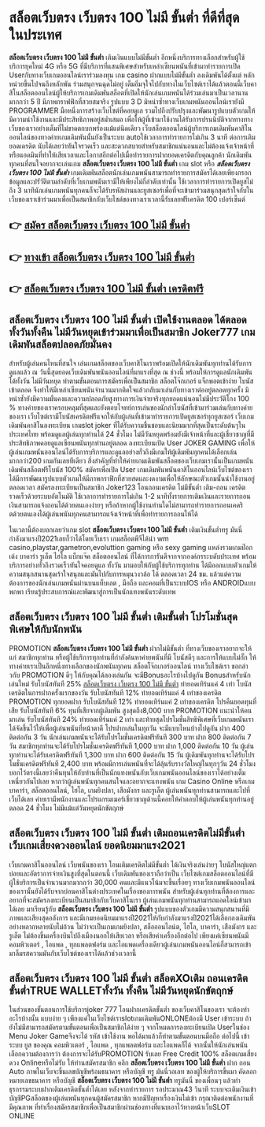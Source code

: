 # สล็อตเว็บตรง เว็บตรง 100 ไม่มี ขั้นต่ำ  ที่ดีที่สุด ในประเทศ

**สล็อตเว็บตรง เว็บตรง 100 ไม่มี ขั้นต่ำ** เติมเงินแบบไม่มีขั้นต่ำ  อีกหนึ่งบริการทางเลือกสำหรับผู้ใช้บริการยุคใหม่ 4G หรือ 5G ที่มีบริการที่แสนพิเศษสำหรับเหล่าเซียนพนันที่เข้ามาทำรายการเปิด Userกับทางเว็บเกมออนไลน์เราร่วมลงทุน เกม casino  ฝากแบบไม่มีขั้นต่ำ ลงเดิมพันได้ตั้งแต่ หลักหน่วยขึ้นไปจนถึงหลักพัน ร่วมสนุกจนฉุดไม่อยู่ เต็มอิ่มจุใจไปกับทางในเว็บไซต์เราได้แล้วตอนนี้เว็บคาสิโนสล็อตออนไลน์ผู้ให้บริการเกมเดิมพันสล็อตที่เปิดให้นักเล่นเกมพนันได้ร่วมเล่นมาเป็นเวลานานมากกว่า 5 ปี มีภาพกราฟฟิกที่สวยสมจริง รูปแบบ 3 D
มิหนำซ้ำทางเว็บเกมพนันออนไลน์เรายังมี  PROGRAMMER มือหนึ่งการสร้างเว็บไซต์ที่คอยดูเล  รวมไปถึงปรับปรุงและพัฒนารูปแบบตัวเกมให้มีความน่าใช้งานและมีประสิทธิภาพอยู่สม่ำเสมอ เพื่อให้ผู้ที่เข้ามาใช้งานได้รับการปรนนิบัติจากทางทางเว็บของเราอย่างเต็มที่ไม่ขาดตกบกพร่องแม้แต่นิดเดียว เว็บสล็อตออนไลน์ผู้บริการเกมเดิมพันคาสิโนออนไลน์ของทางค่ายเกมเดิมพันนั้นยังเป็นระบบ autoใช้เวลาการทำรายการไม่เกิน 3 นาที ต่อการเติมยอดเครดิต นับได้เลยว่าทันใจรวดเร็ว และสะดวกสบายสำหรับสมาชิกแน่นอนและไม่ต้องแจ้งเจ้าหน้าที่หรือแอดมินที่ทำให้เสียเวลาและโอกาสอีกต่อไปเมื่อทำรายการฝากยอดเครดิตกับคุณลูกค้า
นักเดิมพันทุกคนที่สนใจอยากจะเล่นเกม **สล็อตเว็บตรง เว็บตรง 100 ไม่มี ขั้นต่ำ** เกม slot  หรือ ***สล็อตเว็บตรง เว็บตรง 100 ไม่มี ขั้นต่ำ*** เกมเดิมพันสล็อตนักเล่นเกมพนันสามารถทำรายการสมัครได้เลยเพียงกรอกข้อมูลและปรัวัติตามลำดับที่เว็บเกมพนันเรามีให้เพียงไม่กี่ลำดับเท่านั้น ใช้เวลาการทำรายการเปิดยูสไม่ถึง 3 นาทีนักเล่นเกมพนันทุกคนก็จะได้รับรหัสผ่านและยูสเซอร์เพื่อที่จะเข้ามาร่วมสนุกสุดเร้าใจกับในเว็บของเราเข้าร่วมมาเพื่อเป็นสมาชิกกับเว็บไซต์ของทางเราเวลานี้รับเลยฟรีเครดิต 100 เปอร์เซ็นต์ 

## 👉 [สมัคร สล็อตเว็บตรง เว็บตรง 100 ไม่มี ขั้นต่ำ](https://archa888.com/)
## 👉 [ทางเข้า สล็อตเว็บตรง เว็บตรง 100 ไม่มี ขั้นต่ำ](https://archa888.com/)
## 👉 [สล็อตเว็บตรง เว็บตรง 100 ไม่มี ขั้นต่ำ เครดิตฟรี](https://archa888.com/)

## สล็อตเว็บตรง เว็บตรง 100 ไม่มี ขั้นต่ำ เปิดใช้งานตลอด ได้ตลอดทั้งวันทั้งคืน ไม่มีวันหยุดเข้าร่วมมาเพื่อเป็นสมาชิก Joker777 เกมเดิมพันสล็อตปลอดภัยมั่นคง

สำหรับผู้เล่นคนไหนที่สนใจ เล่นเกมสล็อตของเว็บคาสิโนเราพร้อมเปิดให้นักเดิมพันทุกท่านได้รับการดูแลแล้ว ณ วันนี้สุดยอดเว็บเดิมพันพนันออนไลน์ที่มาแรงที่สุด ณ ช่วงนี้ พร้อมให้การดูแลนักเดิมพันได้ทั้งวัน ไม่มีวันหยุด ทำตามขั้นตอนการสมัครเพื่อเป็นสมาชิก สล็อตโจ๊กเกอร์ แจ็กพอตเข้าง่าย โบนัสเข้าตลอด จึงทำให้มีเหล่าเซียนพนันจำนวนมากติดใจแล้วกลับมาเล่นกับทางเราต่ออยู่ตลอดทุกครั้ง มิหนำซ้ำยังมีความมั่นคงและความปลอดภัยสูงทางการเงินจ่ายจริงทุกยอดแน่นอนไม่มีประวัติโกง 100 % ทางค่ายของเราครอบคลุมที่สุดและยังตอบโจทย์การเล่นของนักล่าโบนัสที่เข้ามาร่วมเล่นกับทางค่ายของเรา
เว็บไซต์เรามีโบนัสเครดิตฟรีแจกให้กับผู้เล่นที่เข้ามาทำรายการเปิดยูสเซอร์ทุกยูสเซอร์ เว็บเกมเดิมพันคาสิโนลงทะเบียน เกมslot joker ที่ได้รับความชื่นชอบและนิยมมากที่สุดเป็นระดับต้นๆในประเทศไทย พร้อมดูแลผู้เล่นทุกท่านได้ 24 ชั่วโมง ไม่มีวันหยุดพร้อมยังมีเจ้าหน้าที่และผู้เชี่ยวชาญที่มีประสิทธิภาพคอยดูแลเซียนพนันทุกท่านอยู่ตลอด ลงทะเบียนเปิด User JOKER GAMING เพื่อให้ผู้เล่นเกมพนันออนไลน์ได้รับการบริการและดูแลอย่างทั่วถึงมีเกมให้ผู้เดิมพันทุกคนได้เลือกเล่นมากกว่า200 เกมกันเลยทีเดียว
สิ่งสำคัญที่ทำให้ค่ายเกมเดิมพันสล็อตของเว็บเกมเรานั้นเป็นเกมพนันเดิมพันสล็อตฟรีโบนัส 100% สมัครเพื่อเปิด User  เกมเดิมพันพนันคาสิโนออนไลน์เว็บไซต์ของเราได้มีการพัฒนารูปแบบตัวเกมให้มีภาพกราฟิกที่สวยสดและงดงามเพื่อให้ลักษณะตัวเกมนั้นน่าใช้งานอยู่ตลอดเวลา สมัครลงทะเบียนเป็นสมาชิก Joker123 โอนถอนเครดิต ไม่มีขั้นต่ำ เติม-ถอน เครดิตรวดเร็วด้วยระบบอัตโนมัติ ใช้เวลาการทำรายการไม่เกิน 1-2 นาทีทั้งรายการเติมเงินและรายการถอนเงินสามารถแจ้งถอนได้ด้วยตนเองง่ายๆ หรือถ้าหากผู้ใช้งานท่านใดไม่สามารถทำรายการถอนเคดริตด้วยตนเองได้ผู้เล่นพนันทุกคนสามารถแจ้งเจ้าหน้าที่เพื่อทำรายการถอนให้ได้

ในเวลานี้ต้องบอกเลยว่าเกม slot  **สล็อตเว็บตรง เว็บตรง 100 ไม่มี ขั้นต่ำ** เติมเงินขั้นต่ำทรู มันนี่ กำลังมาแรงปี2021เลยก็ว่าได้โดยเว็บเรา เกมสล็อตพีจีได้นำ  wm casino,playstar,gametron,evoluttion gaming หรือ sexy gaming แหล่งรวมเกมป๊อกเด้ง บาคาร่า รูเล็ต ไฮโล แบ็กแจ๊ค สล็อตออนไลน์ ที่ได้การการันตีจากจากองค์กรระบดับประเทศ พร้อมบริการอย่างทั่วถึงรวดเร็วทันใจคอยดูแล ทั้งวัน มามอบให้กับผู้ใช้บริการทุกท่าน ได้มีออกแบบตัวเกมให้ความสนุกสนานสุดเร้าใจสนุกและมันไปกับการหมุนวงวล้อ ได้ ตลอดเวลา 24 ชม. แล้วแต่ความต้องการของนักเล่นเกมพนันผ่านบนแท็บเลต , มือถือ และคอมที่เป็นระบบIOS หรือ ANDROIDแบบพกพา เรียนรู้ประสบการณ์และพัฒนาสู่การเป็นนักแทงพนันระดับเทพ

## สล็อตเว็บตรง เว็บตรง 100 ไม่มี ขั้นต่ำ เติมขั้นต่ำ โปรโมชั่นสุดพิเศษให้กับนักพนัน

 PROMOTION  **สล็อตเว็บตรง เว็บตรง 100 ไม่มี ขั้นต่ำ** ฝากไม่มีขั้นต่ำ ที่ทางเว็บของเราอยากจะให้แก่  สมาชิกทุกท่าน หรือผู้ใช้บริการทุกท่านที่กำลังค้นหาค่ายพนันที่มี โบนัสดีๆ และการให้แบบไม่กั๊ก ให้ทางค่ายเราเป็นอีกหนึ่งทางเลือกของนักพนันทุกคน สล็อตโจ๊กเกอร์ออนไลน์ ทางเว็บไซต์เรา ขอกล่าวกับ PROMOTION ดีๆ ให้กับคุณได้ลองเล่นกัน จะมีBonusอะไรบ้างไปดูกัน
Bonusสำหรับนักเล่นใหม่ รับโบนัสทันที 25% [สล็อตเว็บตรง เว็บตรง 100 ไม่มี ขั้นต่ำ](https://archa888.com/) ทำยอดเทิร์นแค่ 4 เท่า
โบนัสเครดิตในการฝากครั้งแรกของวัน รับโบนัสทันที 12% ทำยอดเทิร์นแค่ 4 เท่าของเครดิต
 PROMOTION ทุกยอดฝาก รับโบนัสทันที 12% ทำยอดเทิร์นแค่ 2 เท่าของเครดิต
โปรคืนยอดทุนที่เสีย รับโบนัสทันที 6% ทุนที่เสียจากผู้เดิมพัน สูงสุดถึง8,000 บาท
 PROMOTION แนะนำให้คนมาเล่น รับโบนัสทันที 24% ทำยอดเทิร์นแค่ 2 เท่า
และท้ายสุดโปรโมชั่นสิทธิพิเศษที่เว็บเกมพนันเราได้จัดขึ้นไว้ให้เพื่อผู้เล่นพนันที่หน้าตาดี โปรฝากเล่นในทุกวัน จะมีแบบไหนบ้างไปดูกัน
ฝาก 400 ติดต่อกัน 3 วัน นักเล่นเกมพนันจะได้รับโปรโมชั่นเครดิตฟรีทันที 300 บาท
ฝาก 800 ติดต่อกัน 7 วัน สมาชิกทุกท่านจะได้รับโปรโมชั่นเครดิตฟรีทันที 1,000 บาท
ฝาก 1,000 ติดต่อกัน 10 วัน ผู้เล่นทุกท่านจะได้รับเครดิตฟรีทันที 1,300 บาท
ฝาก 600 ติดต่อกัน 15 วัน ผู้เดิมพันทุกท่านจะได้รับโปรโมชั่นเครดิตฟรีทันที 2,400 บาท
พร้อมมีการเล่นพนันที่จะได้ลุ้นรับรางวัลใหญ่ในทุกๆวัน 24 ชั่วโมง บอกไว้ตรงนี้เลยว่าคืนทุนให้กับท่านที่เป็นนักแทงพนันกับเว็บเกมพนันออนไลน์ของเราได้อย่างเต็มเหนี่ยวกันไปเลย หากว่าผู้เล่นพนันทุกคนสนใจและอยากจะแทงพนัน เกม  Casino Online หรือเกมบาคาร่า, สล็อตออนไลน์, ไฮโล, เกมยิงปลา, เสือมังกร และรูเล็ต ผู้เล่นพนันทุกท่านสามารถแตะไปที่เว็บได้เลย ค่ายเรามีพนักงานและโปรแกรมเมอร์เชี่ยวชาญด้านนี้คอยให้คำตอบให้ผู้เล่นพนันทุกท่านอยู่ ตลอด 24 ชั่วโมง ไม่มีแม้แต่วันหยุดนักขัตฤกษ์

## สล็อตเว็บตรง เว็บตรง 100 ไม่มี ขั้นต่ำ เติมถอนเครดิตไม่มีขั้นต่ำ  เว็บเกมเสี่ยงดวงออนไลน์ ยอดนิยมมาแรง2021

เว็บเกมคาสิโนออนไลน์ เว็บพนันของเรา โอนเติมเครดิตไม่มีขั้นต่ำ ได้เงินจริงเล่นง่ายๆ โบนัสใหญ่แตกบ่อยและอัตราการจ่ายเงินสูงที่สุดในตอนนี้ เว็บเดิมพันของเราถือว่าเป็น เว็บไซต์เกมสล็อตออนไลน์ที่มีผู้ใช้บริการเป็นจำนวนมากมากกว่า 30,000 คนและมีแนวโน้มจะขึ้นเรื่อยๆ ทางเว็บเกมพนันออนไลน์ของเรานั้นยังได้รับจากบ่อนคาสิโนต่างประเทศในเรื่องของการพนัน สำหรับผู้เล่นทุกท่านที่ต้องการและอยากที่จะสมัครลงทะเบียนเป็นสมาชิกกับเว็บคาสิโนเรา ผู้เล่นเกมพนันทุกท่านสามารถแอดไลน์เข้ามาได้เลย
	มาเรียนรู้กับ **สล็อตเว็บตรง เว็บตรง 100 ไม่มี ขั้นต่ำ** รูปแบบของตัวเกมมีความสนุกสนานที่มีภาพและเสียงสุดอลังการ และมีเกมยอดนิยมมาแรงปี2021ให้กับกำลังมาแรงปี2021ได้เลือกลงเดิมพันอย่างหลากหลายนับไม่ถ้วน  ไม่ว่าจะเป็นเกมเกมยิงปลา, สล็อออนไลน์ต, ไฮโล, บาคาร่า, เสือมังกร และรูเล็ต ไม่ต้องขึ้นเครื่องบินไปถึงเมืองนอกให้เสียเวลา หรือเสียค่าเครื่องอีกต่อไป เพียงแค่เซียนพนันมีคอมพิวเตอร์ , ไอแพด , ทุกแพลตฟอร์ม และไอแพดเครื่องเดียวผู้เล่นเกมพนันออนไลน์ก็สามารถเข้ามาลิ้มรสความมันกับเว็บไซต์ของเราได้แล้วช่วงเวลานี้

## สล็อตเว็บตรง เว็บตรง 100 ไม่มี ขั้นต่ำ สล็อตXOเติม ถอนเครดิตขั้นต่ำTRUE WALLETทั้งวัน ทั้งคืน ไม่มีวันหยุดนักขัตฤกษ์

ในส่วนของขั้นตอนการใช้บริการjoker 777 โอนฝากเครดิตขั้นต่ำ ของเว็บคาสิโนของเรา จะต้องทำอะไรบ้างนั้น แบบง่าย ๆ เพียงแค่ในเว็บไซต์เราslotเกมเดิมพันONLONEต้องมี User เข้าระบบ ถ้ายังไม่มีสามารถสมัครตามขั้นตอนเพื่อเป็นสมาชิกได้ง่าย ๆ จากโหมดการลงทะเบียนเปิด Userในช่อง Menu Joker Gameจึงจะได้ รหัส เข้าใช้งาน พอได้มาแล้วก็ทำตามขั้นตอนบนมือถือ ต่อไปนี้
เข้าระบบ ยูส  ของคุณ คอมพิวเตอร์ , ไอแพด , ทุกแพลตฟอร์ม และไอแพดก็ได้
จากนั้นให้นักเล่นพนันเลือกความต้องการว่า ต้องการจะได้รับPROMOTION รับเลย Free Credit 100% สล็อตเกมเสี่ยงดวง Onlineหรือไม่รับ
ให้ท่านสมัครสมาชิก คลิก **สล็อตเว็บตรง เว็บตรง 100 ไม่มี ขั้นต่ำ** ฝาก ถอน Auto ภาพในเว็บจะขึ้นเลขบัญชีพร้อมธนาคาร หรือบัญชี ทรู มันนี่วอเลท ของผู้ให้บริการขึ้นมา
คัดลอกหมายเลขธนาคาร หรือบัญชี **สล็อตเว็บตรง เว็บตรง 100 ไม่มี ขั้นต่ำ** ทรูมันนี่ ของเพื่อนๆ แล้วทำธุรกรรมระบบฝากเติมเครดิตขั้นต่ำได้เลย
หลังจากทำรายการ รอประมาณ43 วินาที ระบบจะเติมเงินเข้าบัญชีPGสล็อตของผู้เล่นพนันทุกคนผู้สมัครสมาชิก
หากมีปัญหาเรื่องเงินไม่เข้า กรุณาติดต่อพนักงานที่มีคุณภาพ ที่ทำเรื่องสมัครสมาชิกเพื่อเป็นสมาชิกผ่านช่องทางที่แนบเอาไว้ทางหน้าเว็บSLOT ONLINE


